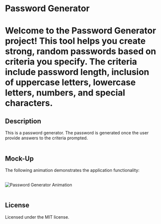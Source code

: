 <h1>Password Generator<h1/>

Welcome to the Password Generator project! This tool helps you create strong, random passwords based on criteria you specify. The criteria include password length, inclusion of uppercase letters, lowercase letters, numbers, and special characters.

## Description

This is a password generator. The password is generated once the user provide answers to the criteria prompted.<br/>
<br/>

## Mock-Up

The following animation demonstrates the application functionality:<br>
<br/>

![Password Generator Animation](assets/videos/password-generator-video.gif)<br/>
<br/>


## License
Licensed under the MIT license.

